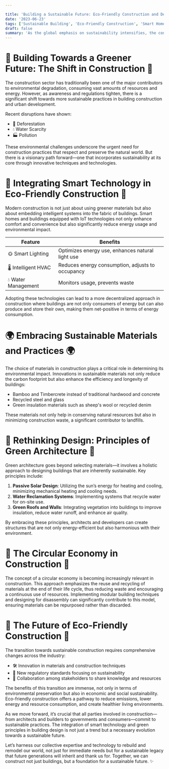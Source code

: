 ```yaml
---

title: 'Building a Sustainable Future: Eco-Friendly Construction and Development'
date: '2023-06-23'
tags: ['Sustainable Building', 'Eco-Friendly Construction', 'Smart Homes', 'Green Architecture']
draft: false
summary: 'As the global emphasis on sustainability intensifies, the construction industry is pivotal in steering towards eco-friendly solutions. This blog post explores the integration of green building techniques, sustainable materials, and smart technology in modern construction to foster a healthier planet.'
---
```


# 🌱 Building Towards a Greener Future: The Shift in Construction 🌱

The construction sector has traditionally been one of the major contributors to environmental degradation, consuming vast amounts of resources and energy. However, as awareness and regulations tighten, there is a significant shift towards more sustainable practices in building construction and urban development.

Recent disruptions have shown:

- 🌲 Deforestation
- 💧 Water Scarcity
- 🏭 Pollution

These environmental challenges underscore the urgent need for construction practices that respect and preserve the natural world. But there is a visionary path forward—one that incorporates sustainability at its core through innovative techniques and technologies.

# 🏡 Integrating Smart Technology in Eco-Friendly Construction 🏡

Modern construction is not just about using greener materials but also about embedding intelligent systems into the fabric of buildings. Smart homes and buildings equipped with IoT technologies not only enhance comfort and convenience but also significantly reduce energy usage and environmental impact.

| Feature             | Benefits                                         |
| ------------------- | ------------------------------------------------ |
| 🌞 Smart Lighting   | Optimizes energy use, enhances natural light use |
| 🌡️ Intelligent HVAC | Reduces energy consumption, adjusts to occupancy |
| 💧 Water Management | Monitors usage, prevents waste                   |

Adopting these technologies can lead to a more decentralized approach in construction where buildings are not only consumers of energy but can also produce and store their own, making them net-positive in terms of energy consumption.

# 🌍 Embracing Sustainable Materials and Practices 🌍

The choice of materials in construction plays a critical role in determining its environmental impact. Innovations in sustainable materials not only reduce the carbon footprint but also enhance the efficiency and longevity of buildings:

- Bamboo and Timbercrete instead of traditional hardwood and concrete
- Recycled steel and glass
- Green insulation materials such as sheep's wool or recycled denim

These materials not only help in conserving natural resources but also in minimizing construction waste, a significant contributor to landfills.

# 🔨 Rethinking Design: Principles of Green Architecture 🔨

Green architecture goes beyond selecting materials—it involves a holistic approach to designing buildings that are inherently sustainable. Key principles include:

1. **Passive Solar Design**: Utilizing the sun’s energy for heating and cooling, minimizing mechanical heating and cooling needs.
2. **Water Reclamation Systems**: Implementing systems that recycle water for on-site use.
3. **Green Roofs and Walls**: Integrating vegetation into buildings to improve insulation, reduce water runoff, and enhance air quality.

By embracing these principles, architects and developers can create structures that are not only energy-efficient but also harmonious with their environment.

# 🔄 The Circular Economy in Construction 🔄

The concept of a circular economy is becoming increasingly relevant in construction. This approach emphasizes the reuse and recycling of materials at the end of their life cycle, thus reducing waste and encouraging a continuous use of resources. Implementing modular building techniques and designing for disassembly can significantly contribute to this model, ensuring materials can be repurposed rather than discarded.

# 🌟 The Future of Eco-Friendly Construction 🌟

The transition towards sustainable construction requires comprehensive changes across the industry:

- 🛠️ Innovation in materials and construction techniques
- 📏 New regulatory standards focusing on sustainability
- 🤝 Collaboration among stakeholders to share knowledge and resources

The benefits of this transition are immense, not only in terms of environmental preservation but also in economic and social sustainability. Eco-friendly construction offers a pathway to reduce emissions, lower energy and resource consumption, and create healthier living environments.

As we move forward, it’s crucial that all parties involved in construction—from architects and builders to governments and consumers—commit to sustainable practices. The integration of smart technology and green principles in building design is not just a trend but a necessary evolution towards a sustainable future.

Let’s harness our collective expertise and technology to rebuild and remodel our world, not just for immediate needs but for a sustainable legacy that future generations will inherit and thank us for. Together, we can construct not just buildings, but a foundation for a sustainable future. ✨
